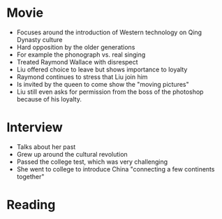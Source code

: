 # Movie
- Focuses around the introduction of Western technology on Qing Dynasty culture
- Hard opposition by the older generations
- For example the phonograph vs. real singing
- Treated Raymond Wallace with disrespect
- Liu offered choice to leave but shows importance to loyalty
- Raymond continues to stress that Liu join him
- Is invited by the queen to come show the "moving pictures"
- Liu still even asks for permission from the boss of the photoshop because of his loyalty.
# Interview
- Talks about her past
- Grew up around the cultural revolution
- Passed the college test, which was very challenging
- She went to college to introduce China "connecting a few continents together"
# Reading